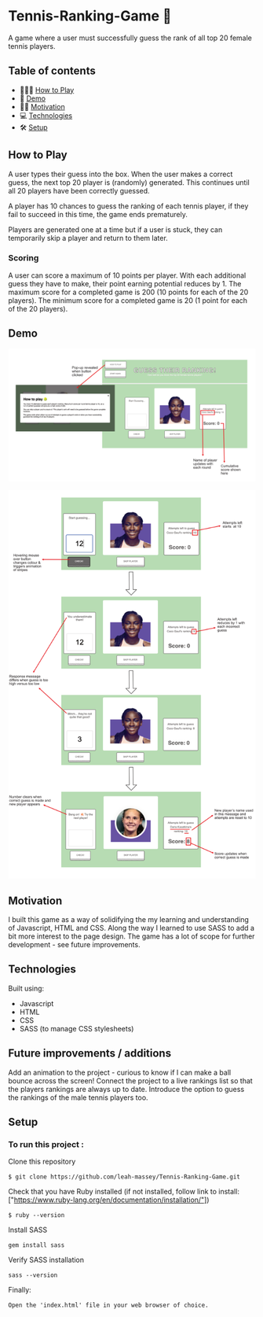 # Tennis-Ranking-Game 🎾

A game where a user must successfully guess the rank of all top 20 female tennis players.

## Table of contents

-  🤷🏼‍♀️ [How to Play](#how-to)
-  📸 [Demo](#demo) 
-  💪🏻 [Motivation](#motivation) 
-  💻 [Technologies](#technologies) 
-  🛠️ [Setup](#setup) 

<a name="how-to"></a>
## How to Play

A user types their guess into the box.
When the user makes a correct guess, the next top 20 player is (randomly) generated. This continues until all 20 players have been correctly guessed.

A player has 10 chances to guess the ranking of each tennis player, if they fail to succeed in this time, the game ends prematurely.

Players are generated one at a time but if a user is stuck, they can temporarily skip a player and return to them later.

### Scoring

A user can score a maximum of 10 points per player. With each additional guess they have to make, their point earning potential reduces by 1.
The maximum score for a completed game is 200 (10 points for each of the 20 players). The minimum score for a completed game is 20 (1 point for each of the 20 players).

<a name="demo"></a>
## Demo

<p align="center">
<img src = "screenshots/diagram_1.png" width="1000" text-align="center">
</p>

<p align="center">
<img src = "screenshots/diagram_2.png" width="1000" text-align="center">
</p>

<a name="motivation"></a>
## Motivation

I built this game as a way of solidifying the my learning and understanding of Javascript, HTML and CSS. Along the way I learned to use SASS to add a bit more interest to the page design. The game has a lot of scope for further development - see future improvements.

<a name="technologies"></a>
## Technologies

Built using:
* Javascript
* HTML
* CSS
* SASS (to manage CSS stylesheets)

## Future improvements / additions

Add an animation to the project - curious to know if I can make a ball bounce across the screen!
Connect the project to a live rankings list so that the players rankings are always up to date.
Introduce the option to guess the rankings of the male tennis players too. 

<a name="setup"></a>
## Setup

### To run this project :

Clone this repository

```
$ git clone https://github.com/leah-massey/Tennis-Ranking-Game.git
```


Check that you have Ruby installed (if not installed, follow link to install: ["https://www.ruby-lang.org/en/documentation/installation/"])

```
$ ruby --version
```


Install SASS

```
gem install sass
```


Verify SASS installation 
```
sass --version
```


Finally:

```
Open the 'index.html' file in your web browser of choice.
```
